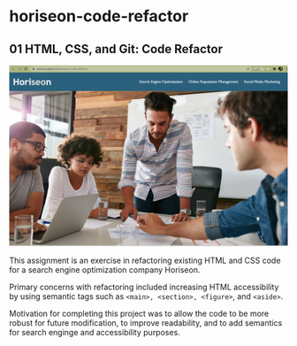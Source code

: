 # horiseon-code-refactor

## 01 HTML, CSS, and Git: Code Refactor

![Screenshot of website deployed on GitHub Pages.](Assets/images/screenshot.png)

This assignment is an exercise in refactoring existing HTML and CSS code for a search engine optimization company Horiseon.

Primary concerns with refactoring included increasing HTML accessibility by using semantic tags such as `<main>, <section>, <figure>`, and `<aside>`.

Motivation for completing this project was to allow the code to be more robust for future modification, to improve readability, and to add semantics for search enginge and accessibility purposes.
